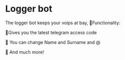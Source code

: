 # Logger bot
The logger bot keeps your voips at bay,
🌟Functionality:

🔢Gives you the latest telegram access code

👤 You can change Name and Surname and @

🎰 And much more! 

